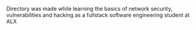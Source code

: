 Directory was made while learning the basics of network security,
vulnerabilities  and hacking as a fullstack software engineering student at ALX